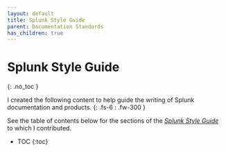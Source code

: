 ```yaml
---
layout: default
title: Splunk Style Guide
parent: Documentation Standards
has_children: true
---
```


# Splunk Style Guide
{: .no_toc }

I created the following content to help guide the writing of Splunk documentation and products.
{: .fs-6 : .fw-300 }

See the table of contents below for the sections of the [_Splunk Style Guide_](https://docs.splunk.com/Documentation/StyleGuide/current/StyleGuide/Howtouse) to which I contributed.

- TOC
{:toc}
